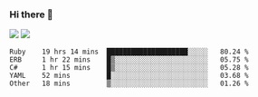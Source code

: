 ### Hi there 👋

<!--
**sasharevzin/sasharevzin** is a ✨ _special_ ✨ repository because its `README.md` (this file) appears on your GitHub profile.

Here are some ideas to get you started:

- 🔭 I’m currently working on ...
- 🌱 I’m currently learning ...
- 👯 I’m looking to collaborate on ...
- 🤔 I’m looking for help with ...
- 💬 Ask me about ...
- 📫 How to reach me: ...
- 😄 Pronouns: ...
- ⚡ Fun fact: ...
-->

![](https://yusufozturk.vercel.app/api?username=sasharevzin&hide_title=true&include_all_commits=true&count_private=true&show_icons=true) ![](https://yusufozturk.vercel.app/api/top-langs/?username=sasharevzin&layout=compact&langs_count=10&hide=apacheconf,coffeescript)

<!--START_SECTION:waka-->
```text
Ruby    19 hrs 14 mins  ████████████████████░░░░░   80.24 % 
ERB     1 hr 22 mins    █▒░░░░░░░░░░░░░░░░░░░░░░░   05.75 % 
C#      1 hr 15 mins    █▒░░░░░░░░░░░░░░░░░░░░░░░   05.28 % 
YAML    52 mins         █░░░░░░░░░░░░░░░░░░░░░░░░   03.68 % 
Other   18 mins         ▒░░░░░░░░░░░░░░░░░░░░░░░░   01.26 % 
```
<!--END_SECTION:waka-->
